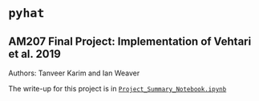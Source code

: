 # `pyhat`
## AM207 Final Project: Implementation of Vehtari et al. 2019
Authors: Tanveer Karim and Ian Weaver

The write-up for this project is in [`Project_Summary_Notebook.ipynb`](https://nbviewer.jupyter.org/github/icweaver/pyhat/blob/master/Project_Summary_Notebook.ipynb?flush_cache=true)
